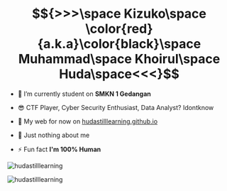 <h1 align="center"> $${>>>\space Kizuko\space \color{red}{a.k.a}\color{black}\space Muhammad\space Khoirul\space Huda\space<<<}$$</h1>

- 🔭 I’m currently student on **SMKN 1 Gedangan**

- 😎 CTF Player, Cyber Security Enthusiast, Data Analyst? Idontknow

- 📝 My web for now on [hudastilllearning.github.io](hudastilllearning.github.io)

- 💬 Just nothing about me

- ⚡ Fun fact **I'm 100% Human**

<p><img src="https://komarev.com/ghpvc/?username=hudastilllearning&label=Profile%20views&color=0e75b6&style=flat" alt="hudastilllearning" /> </p>
<p><img align="left" src="https://github-readme-stats.vercel.app/api/top-langs?username=hudastilllearning&show_icons=true&locale=en&layout=compact" alt="hudastilllearning" /></p>
